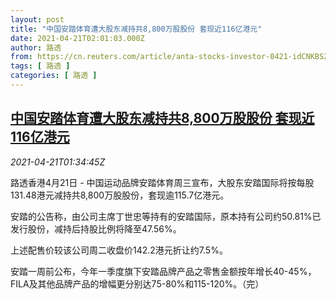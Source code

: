 ```yaml
---
layout: post
title: "中国安踏体育遭大股东减持共8,800万股股份 套现近116亿港元"
date: 2021-04-21T02:01:03.000Z
author: 路透
from: https://cn.reuters.com/article/anta-stocks-investor-0421-idCNKBS2C8054
tags: [ 路透 ]
categories: [ 路透 ]
---
```

<!--1618970463000-->
[中国安踏体育遭大股东减持共8,800万股股份 套现近116亿港元](https://cn.reuters.com/article/anta-stocks-investor-0421-idCNKBS2C8054)
------

<div>
<div><i>2021-04-21T01:34:45Z</i></div><p>路透香港4月21日 - 中国运动品牌安踏体育周三宣布，大股东安踏国际将按每股131.48港元减持共8,800万股股份，套现逾115.7亿港元。</p><p>安踏的公告称，由公司主席丁世忠等持有的安踏国际，原本持有公司约50.81%已发行股份，减持后持股比例将降至47.56%。</p><p>上述配售价较该公司周二收盘价142.2港元折让约7.5%。</p><p>安踏一周前公布，今年一季度旗下安踏品牌产品之零售金额按年增长40-45%，FILA及其他品牌产品的增幅更分别达75-80%和115-120%。（完）</p>
</div>
